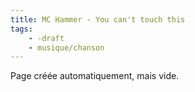 ```yaml
---
title: MC Hammer - You can't touch this
tags:
    - -draft
    - musique/chanson
---
```


Page créée automatiquement, mais vide.
